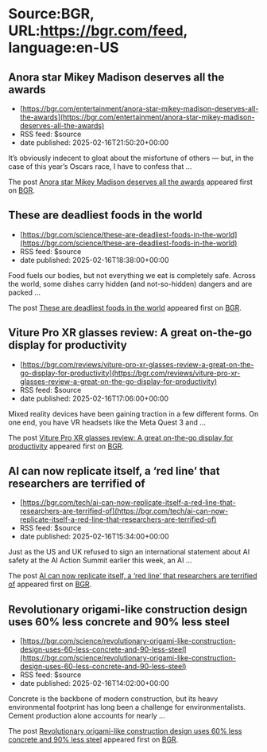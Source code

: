 # Source:BGR, URL:https://bgr.com/feed, language:en-US

## Anora star Mikey Madison deserves all the awards
 - [https://bgr.com/entertainment/anora-star-mikey-madison-deserves-all-the-awards](https://bgr.com/entertainment/anora-star-mikey-madison-deserves-all-the-awards)
 - RSS feed: $source
 - date published: 2025-02-16T21:50:20+00:00

<p>It&#8217;s obviously indecent to gloat about the misfortune of others &#8212; but, in the case of this year&#8217;s Oscars race, I have to confess that &#8230;</p>
<p>The post <a href="https://bgr.com/entertainment/anora-star-mikey-madison-deserves-all-the-awards/">Anora star Mikey Madison deserves all the awards</a> appeared first on <a href="https://bgr.com">BGR</a>.</p>

## These are deadliest foods in the world
 - [https://bgr.com/science/these-are-deadliest-foods-in-the-world](https://bgr.com/science/these-are-deadliest-foods-in-the-world)
 - RSS feed: $source
 - date published: 2025-02-16T18:38:00+00:00

<p>Food fuels our bodies, but not everything we eat is completely safe. Across the world, some dishes carry hidden (and not-so-hidden) dangers and are packed &#8230;</p>
<p>The post <a href="https://bgr.com/science/these-are-deadliest-foods-in-the-world/">These are deadliest foods in the world</a> appeared first on <a href="https://bgr.com">BGR</a>.</p>

## Viture Pro XR glasses review: A great on-the-go display for productivity
 - [https://bgr.com/reviews/viture-pro-xr-glasses-review-a-great-on-the-go-display-for-productivity](https://bgr.com/reviews/viture-pro-xr-glasses-review-a-great-on-the-go-display-for-productivity)
 - RSS feed: $source
 - date published: 2025-02-16T17:06:00+00:00

<p>Mixed reality devices have been gaining traction in a few different forms. On one end, you have VR headsets like the Meta Quest 3 and &#8230;</p>
<p>The post <a href="https://bgr.com/reviews/viture-pro-xr-glasses-review-a-great-on-the-go-display-for-productivity/">Viture Pro XR glasses review: A great on-the-go display for productivity</a> appeared first on <a href="https://bgr.com">BGR</a>.</p>

## AI can now replicate itself, a ‘red line’ that researchers are terrified of
 - [https://bgr.com/tech/ai-can-now-replicate-itself-a-red-line-that-researchers-are-terrified-of](https://bgr.com/tech/ai-can-now-replicate-itself-a-red-line-that-researchers-are-terrified-of)
 - RSS feed: $source
 - date published: 2025-02-16T15:34:00+00:00

<p>Just as the US and UK refused to sign an international statement about AI safety at the AI Action Summit earlier this week, an AI &#8230;</p>
<p>The post <a href="https://bgr.com/tech/ai-can-now-replicate-itself-a-red-line-that-researchers-are-terrified-of/">AI can now replicate itself, a &#8216;red line&#8217; that researchers are terrified of</a> appeared first on <a href="https://bgr.com">BGR</a>.</p>

## Revolutionary origami-like construction design uses 60% less concrete and 90% less steel
 - [https://bgr.com/science/revolutionary-origami-like-construction-design-uses-60-less-concrete-and-90-less-steel](https://bgr.com/science/revolutionary-origami-like-construction-design-uses-60-less-concrete-and-90-less-steel)
 - RSS feed: $source
 - date published: 2025-02-16T14:02:00+00:00

<p>Concrete is the backbone of modern construction, but its heavy environmental footprint has long been a challenge for environmentalists. Cement production alone accounts for nearly &#8230;</p>
<p>The post <a href="https://bgr.com/science/revolutionary-origami-like-construction-design-uses-60-less-concrete-and-90-less-steel/">Revolutionary origami-like construction design uses 60% less concrete and 90% less steel</a> appeared first on <a href="https://bgr.com">BGR</a>.</p>

